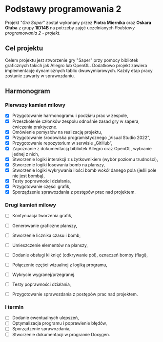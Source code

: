 # Podstawy programowania 2

Projekt "*Gra Saper*" został wykonany przez **Piotra Miernika** oraz **Oskara Ołuba** z grupy **1ID14B** na potrzeby zajęć uczelnianych *Podstawy programowania 2 - projekt*.

## Cel projektu

Celem projektu jest stworzenie gry "Saper" przy pomocy bibliotek graficznych takich jak Allegro lub OpenGL. Dodatkowo projekt zawiera implementację dynamicznych tablic dwuwymiarowych.
Każdy etap pracy zostanie zawarty w sprawozdaniu.

## Harmonogram

### Pierwszy kamień milowy

- [X] Przygotowanie harmonogramu i podziału prac w zespole,
- [X] Przeszkolenie członków zespołu odnośnie zasad gry w sapera, ćwiczenia praktyczne.
- [X] Omówienie pomysłów na realizację projektu,
- [X] Przygotowanie środowiska programistycznego „Visual Studio 2022”,
- [X] Przygotowanie repozytorium w serwisie „GitHub”,
- [X] Zapoznanie z dokumentacją bibliotek Allegro oraz OpenGL, wybranie jednej z nich,
- [X] Stworzenie logiki interakcji z użytkownikiem (wybór poziomu trudności),
- [X] Stworzenie logiki losowania bomb na planszy,
- [X] Stworzenie logiki wykrywania ilości bomb wokół danego pola (jeśli pole nie jest bombą),
- [X] Testy poprawności działania,
- [X] Przygotowanie części grafik,
- [X] Sporządzenie sprawozdania z postępów prac nad projektem.

### Drugi kamień milowy

- [ ] Kontynuacja tworzenia grafik,
- [ ] Generowanie graficzne planszy,
- [ ] Stworzenie licznika czasu i bomb,
- [ ] Umieszczenie elementów na planszy,
- [ ] Dodanie obsługi kliknięć (odkrywanie pól), oznaczeń bomby (flagi),
- [ ] Połączenie części wizualnej z logiką programu,
- [ ] Wykrycie wygranej/przegranej.
- [ ] Testy poprawności działania,
- [ ] Przygotowanie sprawozdania z postępów prac nad projektem.


### I termin

- [ ] Dodanie ewentualnych ulepszeń,
- [ ] Optymalizacja programu i poprawienie błędów,
- [ ] Sporządzenie sprawozdania,
- [ ] Stworzenie dokumentacji w programie Doxygen.
